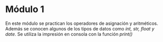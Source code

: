 # Módulo 1  
En este módulo se practican los operadores de asignación y aritméticos. Además se conocen algunos de los tipos de datos como *int, str, float y date*.  Se utiliza la impresión en consola con la función *print()*
